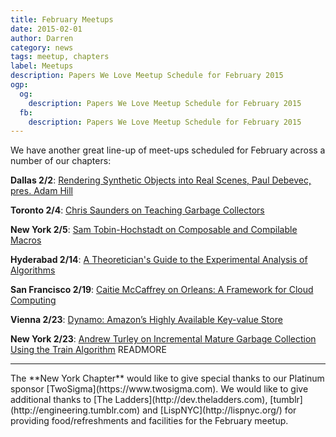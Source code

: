 ```yaml
---
title: February Meetups
date: 2015-02-01
author: Darren
category: news
tags: meetup, chapters
label: Meetups
description: Papers We Love Meetup Schedule for February 2015
ogp:
  og:
    description: Papers We Love Meetup Schedule for February 2015
  fb:
    description: Papers We Love Meetup Schedule for February 2015
---
```


We have another great line-up of meet-ups scheduled for February across a number of our chapters:

**Dallas 2/2**: [Rendering Synthetic Objects into Real Scenes, Paul Debevec, pres. Adam Hill](http://www.meetup.com/Papers-We-Love-Dallas/events/219950141/)

**Toronto 2/4**: [Chris Saunders on Teaching Garbage Collectors](http://www.meetup.com/Papers-We-Love-Toronto/events/219961100/)

**New York 2/5**: [Sam Tobin-Hochstadt on Composable and Compilable Macros](http://www.meetup.com/papers-we-love/events/220021234/)

**Hyderabad 2/14**: [A Theoretician's­ Guide to the Experimental Analysis of Algorithms](http://www.meetup.com/papers-we-love-hyderabad/events/219756952/)

**San Francisco 2/19**: [Caitie McCaffrey on Orleans: A Framework for Cloud Computing](http://www.meetup.com/papers-we-love-too/events/212147812/)

**Vienna 2/23**: [Dynamo: Amazon’s Highly Available Key-value Store](http://www.meetup.com/Papers-We-Love-Vienna/events/220194070/)

**New York 2/23**: [Andrew Turley on Incremental Mature Garbage Collection Using the Train Algorithm](http://www.meetup.com/papers-we-love/events/220081725/) READMORE

---

<p class="chapter-sponsor-thanks">The **New York Chapter** would like to give special thanks to our Platinum sponsor [TwoSigma](https://www.twosigma.com). We would like to give additional thanks to [The Ladders](http://dev.theladders.com), [tumblr](http://engineering.tumblr.com) and [LispNYC](http://lispnyc.org/) for providing food/refreshments and facilities for the February meetup.</p>
